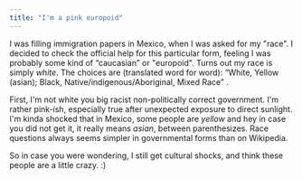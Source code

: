 ```yaml
---
title: "I'm a pink europoid"
---
```


I was filling immigration papers in Mexico, when I was asked for my "race". I
decided to check the official help for this particular form, feeling I was
probably some kind of “caucasian” or "europoid". Turns out my race is simply
_white_. The choices are (translated word for word): “White, Yellow (asian);
Black, Native/indigenous/Aboriginal, Mixed Race” .

First, I'm not white you big racist non-politically correct government. I'm
rather pink-ish, especially true after unexpected exposure to direct sunlight.
I'm kinda shocked that in Mexico, some people are _yellow_ and hey in case you
did not get it, it really means _asian_, between parenthesizes. Race questions
always seems simpler in governmental forms than on Wikipedia.

So in case you were wondering, I still get cultural shocks, and think these
people are a little crazy. :)

